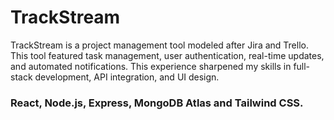 # TrackStream
TrackStream is a project management tool modeled after Jira and Trello.
This tool featured task management, user authentication, real-time updates, and automated notifications.
This experience sharpened my skills in full-stack development, API integration, and UI design.

### React, Node.js, Express, MongoDB Atlas and Tailwind CSS.
